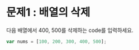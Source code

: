 # 문제1 : 배열의 삭제

다음 배열에서 400, 500를 삭제하는 code를 입력하세요.

```js
var nums = [100, 200, 300, 400, 500];
```
